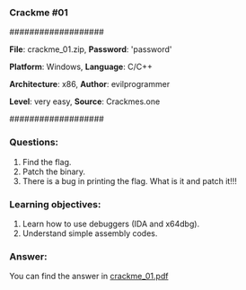 ### Crackme #01

###################

**File**: crackme_01.zip,    **Password**: 'password'

**Platform**: Windows,   **Language**: C/C++

**Architecture**: x86,   **Author**: evilprogrammer

**Level**: very easy,    **Source**: Crackmes.one

###################

### Questions:

1. Find the flag.
2. Patch the binary.
3. There is a bug in printing the flag. What is it and patch it!!!

### Learning objectives:

1. Learn how to use debuggers (IDA and x64dbg).
2. Understand simple assembly codes.

### Answer:

You can find the answer in [crackme_01.pdf](https://github.com/filovirid/crackmes/blob/master/crackme01/crackme_01.pdf)
